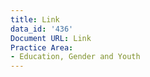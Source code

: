 ```yaml
---
title: Link
data_id: '436'
Document URL: Link
Practice Area:
- Education, Gender and Youth
---
```



